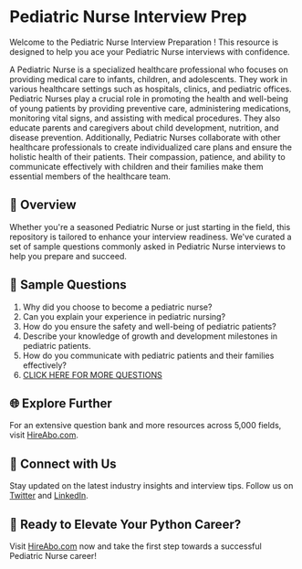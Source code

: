 # Pediatric Nurse Interview Prep

Welcome to the Pediatric Nurse Interview Preparation ! This resource is designed to help you ace your Pediatric Nurse interviews with confidence.

A Pediatric Nurse is a specialized healthcare professional who focuses on providing medical care to infants, children, and adolescents. They work in various healthcare settings such as hospitals, clinics, and pediatric offices. Pediatric Nurses play a crucial role in promoting the health and well-being of young patients by providing preventive care, administering medications, monitoring vital signs, and assisting with medical procedures. They also educate parents and caregivers about child development, nutrition, and disease prevention. Additionally, Pediatric Nurses collaborate with other healthcare professionals to create individualized care plans and ensure the holistic health of their patients. Their compassion, patience, and ability to communicate effectively with children and their families make them essential members of the healthcare team.

## 🚀 Overview

Whether you're a seasoned Pediatric Nurse or just starting in the field, this repository is tailored to enhance your interview readiness. We've curated a set of sample questions commonly asked in Pediatric Nurse interviews to help you prepare and succeed.

## 📝 Sample Questions

1. Why did you choose to become a pediatric nurse?
2. Can you explain your experience in pediatric nursing?
3. How do you ensure the safety and well-being of pediatric patients?
4. Describe your knowledge of growth and development milestones in pediatric patients.
5. How do you communicate with pediatric patients and their families effectively?
6. [CLICK HERE FOR MORE QUESTIONS](https://hireabo.com/job/2_0_8/Pediatric%20Nurse)

## 🌐 Explore Further

For an extensive question bank and more resources across 5,000 fields, visit [HireAbo.com](https://www.hireabo.com).

## 📱 Connect with Us

Stay updated on the latest industry insights and interview tips. Follow us on [Twitter](https://twitter.com/hireabo) and [LinkedIn](https://www.linkedin.com/in/hire-abo-3609972a8/).

## 🚀 Ready to Elevate Your Python Career?

Visit [HireAbo.com](https://www.hireabo.com) now and take the first step towards a successful Pediatric Nurse career!